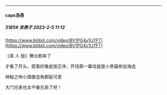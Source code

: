 
*****

####  caps洛奇  
##### 3185#       发表于 2023-2-5 11:12

[https://www.bilibili.com/video/BV1PG4y1U7FT](https://www.bilibili.com/video/BV1PG4y1U7FT)

《真 人 版》舞台剧来了

才看了开头，叙事好像是按正序，开场第一幕戏就是小黑猫参加海选

神秘之吻小偶像选角都挺可爱

大门兄弟也太不像兄弟了吧！


